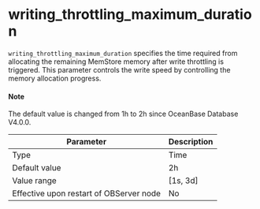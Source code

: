 # writing_throttling_maximum_duration


`writing_throttling_maximum_duration` specifies the time required from allocating the remaining MemStore memory after write throttling is triggered. This parameter controls the write speed by controlling the memory allocation progress.

<main id="notice" type='explain'>
  <h4>Note</h4>
  <p>The default value is changed from 1h to 2h since OceanBase Database V4.0.0. </p>
</main>


| **Parameter** | **Description** |
|------------------|------------|
| Type | Time |
| Default value | 2h |
| Value range | \[1s, 3d\] |
| Effective upon restart of OBServer node | No |